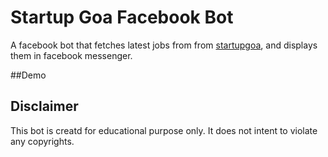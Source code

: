 # Startup Goa Facebook  Bot

A facebook bot that fetches latest jobs from from [startupgoa](http://startupgoa.org/jobs/),
and displays them in facebook messenger.

##Demo

## Disclaimer

This bot is creatd for educational purpose only. It does not intent to violate any copyrights.

   
